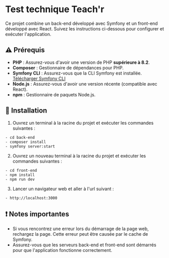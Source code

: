# Test technique Teach'r

Ce projet combine un back-end développé avec Symfony et un front-end développé avec React. Suivez les instructions ci-dessous pour configurer et exécuter l'application.

## ⚠️ Prérequis

- **PHP** : Assurez-vous d'avoir une version de PHP **supérieure à 8.2**.
- **Composer** : Gestionnaire de dépendances pour PHP.
- **Symfony CLI** : Assurez-vous que la CLI Symfony est installée. [Télécharger Symfony CLI](https://symfony.com/download)
- **Node.js** : Assurez-vous d'avoir une version récente (compatible avec React).
- **npm** : Gestionnaire de paquets Node.js.

## 🔧 Installation

 1. Ouvrez un terminal à la racine du projet et exécuter les commandes suivantes : 
 ```env
 - cd back-end 
 - composer install
 - symfony server:start
 ```
 2. Ouvrez un nouveau terminal à la racine du projet et exécuter les commandes suivantes : 
 ```env
 - cd front-end 
 - npm install
 - npm run dev
 ```
 3. Lancer un navigateur web et aller à l'url suivant : 
  ```env
 - http://localhost:3000
 ```
 
 ## ❗ Notes importantes
- Si vous rencontrez une erreur lors du démarrage de la page web, rechargez la page. Cette erreur peut être causée par le cache de Symfony.
 - Assurez-vous que les serveurs back-end et front-end sont démarrés pour que l'application fonctionne correctement.

